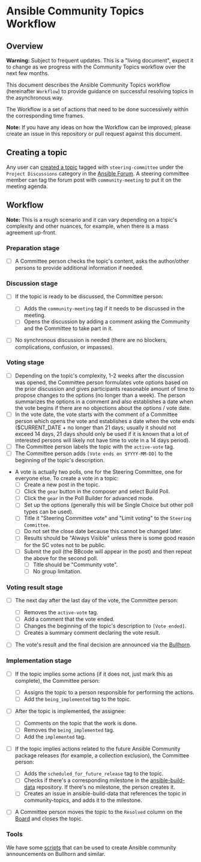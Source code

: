 # Ansible Community Topics Workflow

## Overview

**Warning:** Subject to frequent updates. This is a "living document", expect it to change as we progress with the Community Topics workflow over the next few months.

This document describes the Ansible Community Topics workflow (hereinafter `Workflow`) to provide guidance on successful resolving topics in the asynchronous way.

The Workflow is a set of actions that need to be done successively within the corresponding time frames.

**Note:** If you have any ideas on how the Workflow can be improved, please create an issue in this repository or pull request against this document.

## Creating a topic

Any user can [created a topic](https://forum.ansible.com/new-topic?title=topic%20title&body=topic%20body&category=project&tags=steering-committee) tagged with `steering-committee` under the `Project Discussions` category in the [Ansible Forum](https://forum.ansible.com/). A steering committee member can tag the forum post with `community-meeting` to put it on the meeting agenda.

## Workflow

**Note:** This is a rough scenario and it can vary depending on a topic's complexity and other nuances, for example, when there is a mass agreement up-front.

### Preparation stage

- [ ] A Committee person checks the topic's content, asks the author/other persons to provide additional information if needed.

### Discussion stage

- [ ] If the topic is ready to be discussed, the Committee person:

  - [ ] Adds the `community-meeting` tag if it needs to be discussed in the meeting.
  - [ ] Opens the discussion by adding a comment asking the Community and the Committee to take part in it.
- [ ] No synchronous discussion is needed (there are no blockers, complications, confusion, or impasses).

### Voting stage

- [ ] Depending on the topic's complexity, 1-2 weeks after the discussion was opened, the Committee person formulates vote options based on the prior discussion and gives participants reasonable amount of time to propose changes to the options (no longer than a week). The person summarizes the options in a comment and also establishes a date when the vote begins if there are no objections about the options / vote date.
- [ ] In the vote date, the vote starts with the comment of a Committee person which opens the vote and establishes a date when the vote ends ($CURRENT_DATE + no longer than 21 days; usually it should not exceed 14 days, 21 days should only be used if it is known that a lot of interested persons will likely not have time to vote in a 14 days period).
- [ ] The Committee person labels the topic with the `active-vote` tag.
- [ ] The Committee person adds `[Vote ends on $YYYY-MM-DD]` to the beginning of the topic's description.
- A vote is actually two polls, one for the Steering Committee, one for everyone else. To create a vote in a topic:
  - [ ] Create a new post in the topic.
  - [ ] Click the `gear` button in the composer and select Build Poll.
  - [ ] Click the `gear` in the Poll Builder for advanced mode.
  - [ ] Set up the options (generally this will be Single Choice but other poll types can be used).
  - [ ] Title it "Steering Committee vote" and "Limit voting" to the `Steering Committee`.
  - [ ] Do not set the close date because this cannot be changed later.
  - [ ] Results should be "Always Visible" unless there is some good reason for the SC votes not to be public.
  - [ ] Submit the poll (the BBcode will appear in the post) and then repeat the above for the second poll.
    - [ ] Title should be "Community vote".
    - [ ] No group limitation.

### Voting result stage

- [ ] The next day after the last day of the vote, the Committee person:

  - [ ] Removes the `active-vote` tag.
  - [ ] Add a comment that the vote ended.
  - [ ] Changes the beginning of the topic's description to `[Vote ended]`.
  - [ ] Creates a summary comment declaring the vote result.
- [ ] The vote's result and the final decision are announced via the [Bullhorn](https://github.com/ansible/community/issues/546).

### Implementation stage

- [ ] If the topic implies some actions (if it does not, just mark this as complete), the Committee person:

  - [ ] Assigns the topic to a person responsible for performing the actions.
  - [ ] Add the `being_implemented` tag to the topic.
- [ ] After the topic is implemented, the assignee:

  - [ ] Comments on the topic that the work is done.
  - [ ] Removes the `being_implemented` tag.
  - [ ] Add the `implemented` tag.
- [ ] If the topic implies actions related to the future Ansible Community package releases (for example, a collection exclusion), the Committee person:

  - [ ] Adds the `scheduled_for_future_release` tag to the topic.
  - [ ] Checks if there's a corresponding milestone in the [ansible-build-data](https://github.com/ansible-community/ansible-build-data/milestones) repository. If there's no milestone, the person creates it.
  - [ ] Creates an issue in ansible-build-data that references the topic in community-topics, and adds it to the milestone.
- [ ] A Committee person moves the topic to the `Resolved` column on the [Board](https://github.com/orgs/ansible-community/projects/2/views/5) and closes the topic.

### Tools

We have some [scripts](https://github.com/ansible-community/community-topics/tree/main/scripts) that can be used to create Ansible community announcements on Bullhorn and similar.
